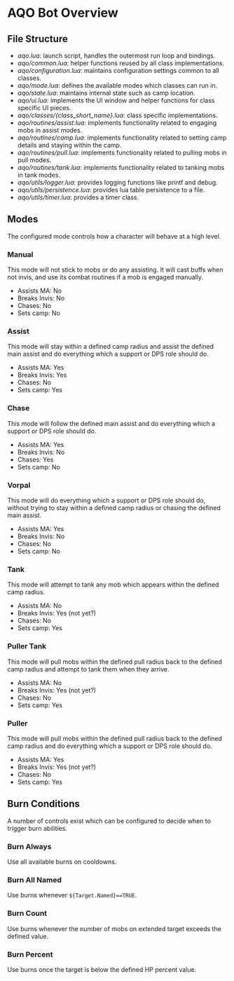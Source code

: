 # AQO Bot Overview

## File Structure

- *aqo.lua*: launch script, handles the outermost run loop and bindings.
- *aqo/common.lua*: helper functions reused by all class implementations.
- *aqo/configuration.lua*: maintains configuration settings common to all classes.
- *aqo/mode.lua*: defines the available modes which classes can run in.
- *aqo/state.lua*: maintains internal state such as camp location.
- *aqo/ui.lua*: implements the UI window and helper functions for class specific UI pieces.
- *aqo/classes/{class_short_name}.lua*: class specific implementations.
- *aqo/routines/assist.lua*: implements functionality related to engaging mobs in assist modes.
- *aqo/routines/camp.lua*: implements functionality related to setting camp details and staying within the camp.
- *aqo/routines/pull.lua*: implements functionality related to pulling mobs in pull modes.
- *aqo/routines/tank.lua*: implements functionality related to tanking mobs in tank modes.
- *aqo/utils/logger.lua*: provides logging functions like printf and debug.
- *aqo/utils/persistence.lua*: provides lua table persistence to a file.
- *aqo/utils/timer.lua*: provides a timer class.

## Modes

The configured mode controls how a character will behave at a high level.

### Manual
This mode will not stick to mobs or do any assisting. It will cast buffs when not invis, and use its combat routines if a mob is engaged manually.

- Assists MA: No
- Breaks Invis: No
- Chases: No
- Sets camp: No

### Assist
This mode will stay within a defined camp radius and assist the defined main assist and do everything which a support or DPS role should do.

- Assists MA: Yes
- Breaks Invis: Yes
- Chases: No
- Sets camp: Yes

### Chase
This mode will follow the defined main assist and do everything which a support or DPS role should do.

- Assists MA: Yes
- Breaks Invis: No
- Chases: Yes
- Sets camp: No

### Vorpal
This mode will do everything which a support or DPS role should do, without trying to stay within a defined camp radius or chasing the defined main assist.

- Assists MA: Yes
- Breaks Invis: No
- Chases: No
- Sets camp: No

### Tank
This mode will attempt to tank any mob which appears within the defined camp radius.

- Assists MA: No
- Breaks Invis: Yes (not yet?)
- Chases: No
- Sets camp: Yes

### Puller Tank
This mode will pull mobs within the defined pull radius back to the defined camp radius and attempt to tank them when they arrive.

- Assists MA: No
- Breaks Invis: Yes (not yet?)
- Chases: No
- Sets camp: Yes

### Puller
This mode will pull mobs within the defined pull radius back to the defined camp radius and do everything which a support or DPS role should do.

- Assists MA: Yes
- Breaks Invis: Yes (not yet?)
- Chases: No
- Sets camp: Yes

## Burn Conditions
A number of controls exist which can be configured to decide when to trigger burn abilities.

### Burn Always
Use all available burns on cooldowns.

### Burn All Named
Use burns whenever `${Target.Named}==TRUE`.

### Burn Count
Use burns whenever the number of mobs on extended target exceeds the defined value.

### Burn Percent
Use burns once the target is below the defined HP percent value.
